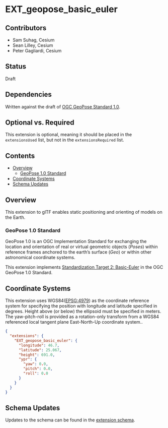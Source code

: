 <!-- omit in toc -->
# EXT_geopose_basic_euler

<!-- omit in toc -->
## Contributors

* Sam Suhag, Cesium
* Sean Lilley, Cesium
* Peter Gagliardi, Cesium

<!-- omit in toc -->
## Status

Draft

<!-- omit in toc -->
## Dependencies

Written against the draft of [OGC GeoPose Standard 1.0](https://github.com/opengeospatial/GeoPose/tree/main/standard).

<!-- omit in toc -->
## Optional vs. Required

This extension is optional, meaning it should be placed in the `extensionsUsed` list, but not in the `extensionsRequired` list.

<!-- omit in toc -->
## Contents
- [Overview](#overview)
  - [GeoPose 1.0 Standard](#geopose-10-standard)
- [Coordinate Systems](#coordinate-systems)
- [Schema Updates](#schema-updates)

## Overview

This extension to glTF enables static positioning and orienting of models on the Earth.

### GeoPose 1.0 Standard

GeoPose 1.0 is an OGC Implementation Standard for exchanging the location and orientation of real or virtual geometric objects (*Poses*) within reference frames anchored to the earth’s surface (*Geo*) or within other astronomical coordinate systems.

This extension implements [Standardization Target 2: Basic-Euler](https://github.com/opengeospatial/GeoPose/blob/main/standard/standard/standard/clause_7_normative_text.adoc#standardization-target-2-basic-euler) in the OGC GeoPose 1.0 Standard.

## Coordinate Systems

This extension uses WGS84([EPSG:4979](https://epsg.io/4979)) as the coordinate reference system for specifying the position with longitude and latitude specified in degrees. Height above (or below) the ellipsoid must be specified in meters. The yaw-pitch-roll is provided as a rotation-only transform from a WGS84 referenced local tangent plane East-North-Up coordinate system..

```json
{
  "extensions": {
    "EXT_geopose_basic_euler": {
      "longitude": 46.7,
      "latitude": 25.067,
      "height": 691.0,
      "ypr": {
        "yaw": 0.0,
        "pitch": 0.0,
        "roll": 0.0
      }
    }
  }
}
```

## Schema Updates

Updates to the schema can be found in the [extension schema](schema/gltf.EXT_geopose_basic_euler.schema.json).
